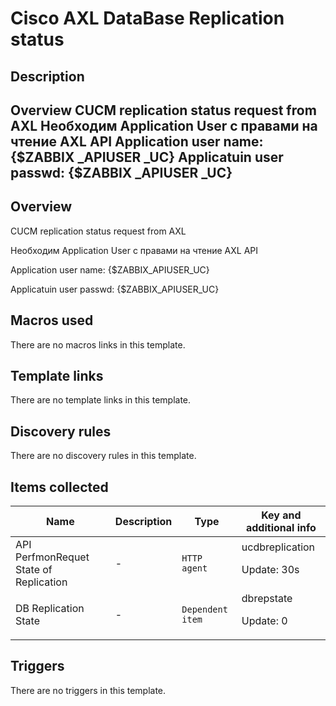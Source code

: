 # Cisco AXL DataBase Replication status

## Description

## Overview CUCM replication status request from AXL Необходим Application User с правами на чтение AXL API Application user name: {$ZABBIX _APIUSER _UC} Applicatuin user passwd: {$ZABBIX _APIUSER _UC} 

## Overview

CUCM replication status request from AXL


 


Необходим Application User с правами на чтение AXL API


Application user name: {$ZABBIX\_APIUSER\_UC}


Applicatuin user passwd: {$ZABBIX\_APIUSER\_UC}



## Macros used

There are no macros links in this template.

## Template links

There are no template links in this template.

## Discovery rules

There are no discovery rules in this template.

## Items collected

|Name|Description|Type|Key and additional info|
|----|-----------|----|----|
|API PerfmonRequet State of Replication|<p>-</p>|`HTTP agent`|ucdbreplication<p>Update: 30s</p>|
|DB Replication State|<p>-</p>|`Dependent item`|dbrepstate<p>Update: 0</p>|
## Triggers

There are no triggers in this template.

